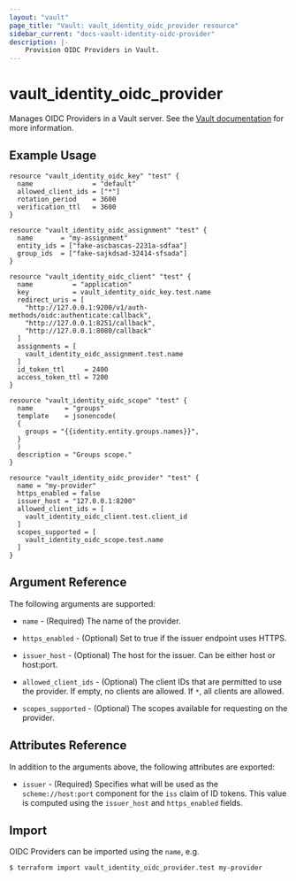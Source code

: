 ```yaml
---
layout: "vault"
page_title: "Vault: vault_identity_oidc_provider resource"
sidebar_current: "docs-vault-identity-oidc-provider"
description: |-
    Provision OIDC Providers in Vault.
---
```


# vault\_identity\_oidc\_provider

Manages OIDC Providers in a Vault server. See the [Vault documentation](https://www.vaultproject.io/api-docs/secret/identity/oidc-provider#create-or-update-an-assignment)
for more information.

## Example Usage

```hcl
resource "vault_identity_oidc_key" "test" {
  name               = "default"
  allowed_client_ids = ["*"]
  rotation_period    = 3600
  verification_ttl   = 3600
}

resource "vault_identity_oidc_assignment" "test" {
  name       = "my-assignment"
  entity_ids = ["fake-ascbascas-2231a-sdfaa"]
  group_ids  = ["fake-sajkdsad-32414-sfsada"]
}

resource "vault_identity_oidc_client" "test" {
  name          = "application"
  key           = vault_identity_oidc_key.test.name
  redirect_uris = [
    "http://127.0.0.1:9200/v1/auth-methods/oidc:authenticate:callback",
    "http://127.0.0.1:8251/callback",
    "http://127.0.0.1:8080/callback"
  ]
  assignments = [
    vault_identity_oidc_assignment.test.name
  ]
  id_token_ttl     = 2400
  access_token_ttl = 7200
}

resource "vault_identity_oidc_scope" "test" {
  name        = "groups"
  template    = jsonencode(
  {
    groups = "{{identity.entity.groups.names}}",
  }
  )
  description = "Groups scope."
}

resource "vault_identity_oidc_provider" "test" {
  name = "my-provider"
  https_enabled = false
  issuer_host = "127.0.0.1:8200"
  allowed_client_ids = [
    vault_identity_oidc_client.test.client_id
  ]
  scopes_supported = [
    vault_identity_oidc_scope.test.name
  ]
}
```

## Argument Reference

The following arguments are supported:

* `name` - (Required) The name of the provider.

* `https_enabled` - (Optional) Set to true if the issuer endpoint uses HTTPS.

* `issuer_host` - (Optional) The host for the issuer. Can be either host or host:port.

* `allowed_client_ids` - (Optional) The client IDs that are permitted to use the provider. 
  If empty, no clients are allowed. If `*`, all clients are allowed.

* `scopes_supported` - (Optional) The scopes available for requesting on the provider.

## Attributes Reference

In addition to the arguments above, the following attributes are exported:

* `issuer` - (Required) Specifies what will be used as the `scheme://host:port`
  component for the `iss` claim of ID tokens. This value is computed using the 
  `issuer_host` and `https_enabled` fields.

## Import

OIDC Providers can be imported using the `name`, e.g.

```
$ terraform import vault_identity_oidc_provider.test my-provider
```

